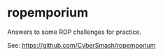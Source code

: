 # ropemporium
Answers to some ROP challenges for practice.

See: https://github.com/CyberSmash/ropemporium
